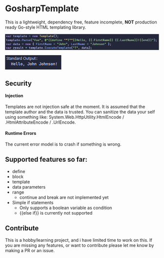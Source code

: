 # GosharpTemplate
This is a lightweight, dependency free, feature incomplete, **NOT** production ready Go-style HTML templating library.

![Example 1](https://github.com/simonl91/GosharpTemplate/blob/main/img/usage_example.png)

![Result 1](https://github.com/simonl91/GosharpTemplate/blob/main/img/usage_example_result.png)

## Security
#### Injection
Templates are not injection safe at the moment.
It is assumed that the template author and the data is trusted.
You can sanitize the data your self using something like:
System.Web.HttpUtility.HtmlEncode / .HtmlAttributeEncode / .UrlEncode.

#### Runtime Errors
The current error model is to crash if something is wrong.

## Supported features so far:
- define
- block
- template
- data parameters
- range
    - continue and break are not implemented yet
- Simple if statements 
    - Only supports a boolean variable as condition
    - {{else if}} is currently not supported

## Contribute
This is a hobby/learning project, and i have limited time to work on this.
If you are missing any features, or want to contribute please let me know by making a PR or an issue.
